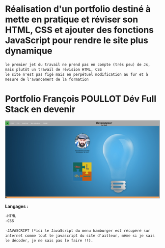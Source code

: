 # Réalisation d'un portfolio destiné à mette en pratique et réviser son HTML, CSS et ajouter des fonctions JavaScript pour rendre le site plus dynamique
    le premier jet du travail ne prend pas en compte (très peu) de Js, mais plutôt un travail de révision HTML, CSS
    le site n'est pas figé mais en perpétuel modification au fur et à mesure de l'avancement de la formation
# Portfolio François POULLOT Dév Full Stack en devenir
![La page d'accueil du portfolio à la date du 01 avril 2020](preview.png)

**Langages :**

    -HTML
    -CSS

    -JAVASCRIPT (*ici le JavaScript du menu hamburger est récupéré sur internet comme tout le javascript du site d'ailleur, même si je sais le décoder, je ne sais pas le faire !!).